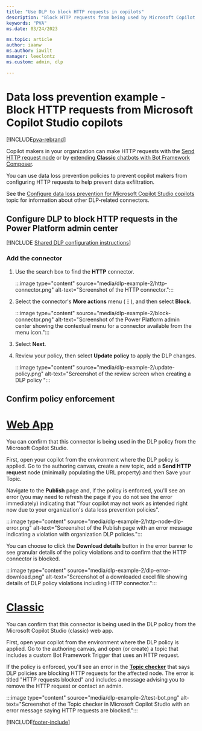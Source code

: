 ```yaml
---
title: "Use DLP to block HTTP requests in copilots"
description: "Block HTTP requests from being used by Microsoft Copilot Studio copilots."
keywords: "PVA"
ms.date: 03/24/2023

ms.topic: article
author: iaanw
ms.author: iawilt
manager: leeclontz
ms.custom: admin, dlp

---
```


# Data loss prevention example - Block HTTP requests from Microsoft Copilot Studio copilots

[!INCLUDE[pva-rebrand](includes/pva-rebrand.md)]

Copilot makers in your organization can make HTTP requests with the [Send HTTP request node](authoring-http-node.md) or by [extending **Classic** chatbots with Bot Framework Composer](advanced-bot-framework-composer.md). 

You can use data loss prevention policies to prevent copilot makers from configuring HTTP requests to help prevent data exfiltration.

See the [Configure data loss prevention for Microsoft Copilot Studio copilots](admin-data-loss-prevention.md) topic for information about other DLP-related connectors.

## Configure DLP to block HTTP requests in the Power Platform admin center

[!INCLUDE [Shared DLP configuration instructions](includes/dlp-basic-config.md)]

### Add the connector

1. Use the search box to find the **HTTP** connector.

    :::image type="content" source="media/dlp-example-2/http-connector.png" alt-text="Screenshot of the HTTP connector.":::

1. Select the connector's **More actions** menu (**&vellip;**), and then select **Block**.

    :::image type="content" source="media/dlp-example-2/block-connector.png" alt-text="Screenshot of the Power Platform admin center showing the contextual menu for a connector available from the menu icon.":::

1. Select **Next**.

1. Review your policy, then select **Update policy** to apply the DLP changes.

    :::image type="content" source="media/dlp-example-2/update-policy.png" alt-text="Screenshot of the review screen when creating a DLP policy ":::

## Confirm policy enforcement

# [Web App](#tab/webapp)

You can confirm that this connector is being used in the DLP policy from the Microsoft Copilot Studio.

First, open your copilot from the environment where the DLP policy is applied. Go to the authoring canvas, create a new topic, add a **Send HTTP request** node (minimally populating the URL property) and then Save your Topic.

Navigate to the **Publish** page and, if the policy is enforced, you'll see an error (you may need to refresh the page if you do not see the error immediately) indicating that "Your copilot may not work as intended right now due to your organization's data loss prevention policies".

:::image type="content" source="media/dlp-example-2/http-node-dlp-error.png" alt-text="Screenshot of the Publish page with an error message indicating a violation with organization DLP policies.":::

You can choose to click the **Download details** button in the error banner to see granular details of the policy violations and to confirm that the HTTP connector is blocked.

:::image type="content" source="media/dlp-example-2/dlp-error-download.png" alt-text="Screenshot of a downloaded excel file showing details of DLP policy violations including HTTP connector.":::

# [Classic](#tab/classic)

You can confirm that this connector is being used in the DLP policy from the Microsoft Copilot Studio (classic) web app.

First, open your copilot from the environment where the DLP policy is applied. Go to the authoring canvas, and open (or create) a topic that includes a custom Bot Framework Trigger that uses an HTTP request.

If the policy is enforced, you'll see an error in the [**Topic checker**](authoring-topic-management.md) that says DLP policies are blocking HTTP requests for the affected node. The error is titled "HTTP requests blocked" and includes a message advising you to remove the HTTP request or contact an admin.

:::image type="content" source="media/dlp-example-2/test-bot.png" alt-text="Screenshot of the Topic checker in Microsoft Copilot Studio with an error message saying HTTP requests are blocked.":::

[!INCLUDE[footer-include](includes/footer-banner.md)]
